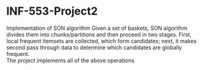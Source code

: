 # INF-553-Project2
Implementation of SON algorithm
Given a set of baskets, SON algorithm divides them into chunks/partitions and then proceed in two stages. First, local frequent itemsets are collected, which form candidates; next, it makes second pass through data to determine which candidates are globally frequent.  
The project implements all of the above operations

